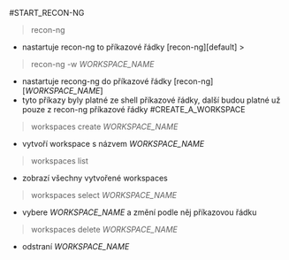 #START_RECON-NG
> recon-ng
- nastartuje recon-ng to příkazové řádky \[recon-ng\]\[default\] >
> recon-ng -w *WORKSPACE_NAME*
- nastartuje recong-ng do příkazové řádky \[recon-ng\]\[*WORKSPACE_NAME*\]
- tyto příkazy byly platné ze shell příkazové řádky, další budou platné už pouze z recon-ng příkazové řádky
#CREATE_A_WORKSPACE
> workspaces create *WORKSPACE_NAME*
- vytvoří workspace s názvem *WORKSPACE_NAME*
> workspaces list
- zobrazí všechny vytvořené workspaces
> workspaces select *WORKSPACE_NAME*
- vybere *WORKSPACE_NAME* a změní podle něj příkazovou řádku
> workspaces delete *WORKSPACE_NAME*
- odstraní *WORKSPACE_NAME*
